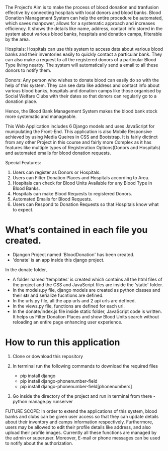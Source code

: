 The Project’s Aim is to make the process of blood donation and tranfusion effective by connecting hospitals with local donors and blood banks. Blood Donation Management System can help the entire procedure be automated, which saves manpower, allows for a systematic approach and increases efficiency. It shows the details like name, address, contact info stored in the system about various blood banks, hospitals and donation camps, filterable by the area. 

Hospitals: Hospitals can use this system to access data about various blood banks and their inventories easily to quickly contact a particular bank. They can also make a request to all the registered donors of a particular Blood Type living nearby. The system will automatically send a email to all these donors to notify them.  

Donors: Any person who wishes to donate blood can easily do so with the help of this system. They can see data like address and contact info about various blood banks, hospitals and donation camps like those organised by Social Welfare Clubs with their dates so that donors can regularly go to a donation place.

Hence, the Blood Bank Management System makes the blood bank stock more systematic and manageable.

This Web Application includes 6 Django models and uses JavaScript for munipulating the Front-End. This application is also Mobile Responsive achieved by using Media Queires in CSS and Bootstrap. It is fairly dictinct from any other Project in this course and fairly more Complex as it has features like multiple types of Registeration Options(Donors and Hospitals) and automated emails for blood donation requests.

Special Features:
1. Users can register as Donors or Hospitals.
2. Users can Filter Donation Places and Hospitals according to Area.
3. Hospitals can check for Blood Units Available for any Blood Type in Blood Banks.
4. Hospitals can make Blood Requests to registered Donors.
5. Automated Emails for Blood Requests.
6. Users can Respond to Donation Requests so that Hospitals know what to expect.

# What’s contained in each file you created.
- Djangon Project named 'BloodDonation' has been created.
- 'donate' is an app inside this django project.

In the donate folder,
- A folder named 'templates' is created which contains all the html files of the project and the CSS and JavaScript files are inside the 'static' folder.
- In the models.py file, django models are created as python classes and their __str__ and serialize fucntions are defined.
- In the urls.py file, all the app urls and 2 api urls are defined.
- In the views.py file, functions are defined for each url.
- In the donate/index.js file inside static folder, JavaScript code is written. It helps us Filter Donation Places and show Blood Units search without reloading an entire page enhancing user experience.


# How to run this application
1. Clone or download this repository

2. In terminal run the following commands to download the required files
    - pip install django
    - pip install django-phonenumber-field
    - pip install django-phonenumber-field[phonenumbers]

3. Go inside the directory of the project and run in terminal from there - python manage.py runserver

FUTURE SCOPE: In order to extend the applications of this system, blood banks and clubs can be given user access so that they can update details about their inventory and camps information respectively. Furthermore, users may be allowed to edit their profile details like address, and also upload their profile images. Currently all these functions are managed by the admin or superuser. Moreover, E-mail or phone messages can be used to notify about the authorization.